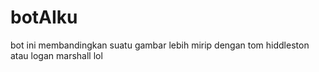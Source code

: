# botAIku
bot ini membandingkan suatu gambar lebih mirip dengan tom hiddleston atau logan marshall lol
